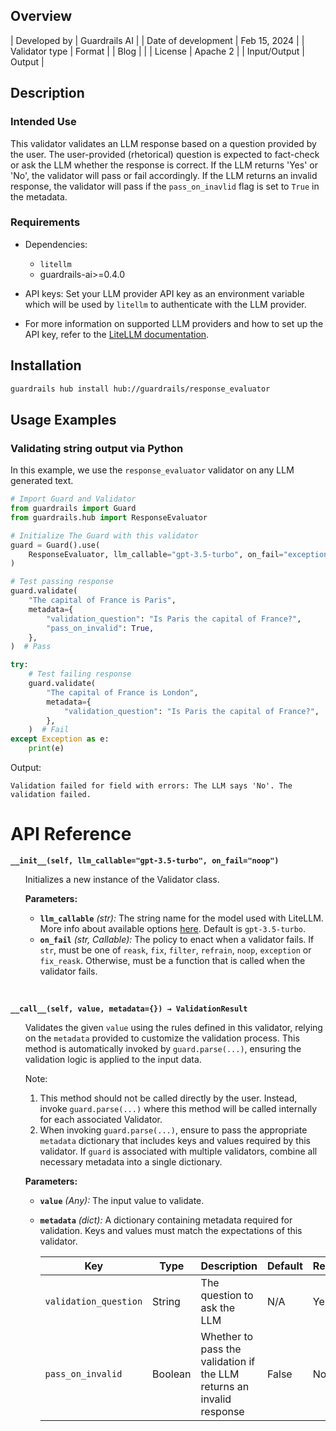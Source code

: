 ## Overview

| Developed by | Guardrails AI |
| Date of development | Feb 15, 2024 |
| Validator type | Format |
| Blog |  |
| License | Apache 2 |
| Input/Output | Output |

## Description

### Intended Use 
This validator validates an LLM response based on a question provided by the user. The user-provided (rhetorical) question is expected to fact-check or ask the LLM whether the response is correct. If the LLM returns 'Yes' or 'No', the validator will pass or fail accordingly. If the LLM returns an invalid response, the validator will pass if the `pass_on_inavlid` flag is set to `True` in the metadata.

### Requirements

* Dependencies:
    - `litellm`
    - guardrails-ai>=0.4.0

* API keys: Set your LLM provider API key as an environment variable which will be used by `litellm` to authenticate with the LLM provider.

* For more information on supported LLM providers and how to set up the API key, refer to the [LiteLLM documentation](https://docs.litellm.ai/docs/).
    
## Installation

```bash
guardrails hub install hub://guardrails/response_evaluator
```

## Usage Examples

### Validating string output via Python

In this example, we use the `response_evaluator` validator on any LLM generated text.

```python
# Import Guard and Validator
from guardrails import Guard
from guardrails.hub import ResponseEvaluator

# Initialize The Guard with this validator
guard = Guard().use(
    ResponseEvaluator, llm_callable="gpt-3.5-turbo", on_fail="exception"
)

# Test passing response
guard.validate(
    "The capital of France is Paris",
    metadata={
        "validation_question": "Is Paris the capital of France?",
        "pass_on_invalid": True,
    },
)  # Pass

try:
    # Test failing response
    guard.validate(
        "The capital of France is London",
        metadata={
            "validation_question": "Is Paris the capital of France?",
        },
    )  # Fail
except Exception as e:
    print(e)
```
Output:
```console
Validation failed for field with errors: The LLM says 'No'. The validation failed.
```

# API Reference

**`__init__(self, llm_callable="gpt-3.5-turbo", on_fail="noop")`**
<ul>

Initializes a new instance of the Validator class.

**Parameters:**

- **`llm_callable`** *(str):* The string name for the model used with LiteLLM. More info about available options [here](https://docs.litellm.ai/docs/). Default is `gpt-3.5-turbo`.
- **`on_fail`** *(str, Callable):* The policy to enact when a validator fails. If `str`, must be one of `reask`, `fix`, `filter`, `refrain`, `noop`, `exception` or `fix_reask`. Otherwise, must be a function that is called when the validator fails.

</ul>

<br>

**`__call__(self, value, metadata={}) → ValidationResult`**

<ul>

Validates the given `value` using the rules defined in this validator, relying on the `metadata` provided to customize the validation process. This method is automatically invoked by `guard.parse(...)`, ensuring the validation logic is applied to the input data.

Note:

1. This method should not be called directly by the user. Instead, invoke `guard.parse(...)` where this method will be called internally for each associated Validator.
2. When invoking `guard.parse(...)`, ensure to pass the appropriate `metadata` dictionary that includes keys and values required by this validator. If `guard` is associated with multiple validators, combine all necessary metadata into a single dictionary.

**Parameters:**

- **`value`** *(Any):* The input value to validate.
- **`metadata`** *(dict):* A dictionary containing metadata required for validation. Keys and values must match the expectations of this validator.
    
    
    | Key | Type | Description | Default | Required |
    | --- | --- | --- | --- | --- |
    | `validation_question` | String | The question to ask the LLM | N/A | Yes |
    | `pass_on_invalid` | Boolean | Whether to pass the validation if the LLM returns an invalid response | False | No |

</ul>

